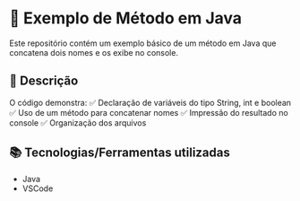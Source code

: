 # 🚀 Exemplo de Método em Java
Este repositório contém um exemplo básico de um método em Java que concatena dois nomes e os exibe no console.

## 📌 Descrição
O código demonstra:
✅ Declaração de variáveis do tipo String, int e boolean
✅ Uso de um método para concatenar nomes
✅ Impressão do resultado no console
✅ Organização dos arquivos

## 📚 Tecnologias/Ferramentas utilizadas
* Java
* VSCode
